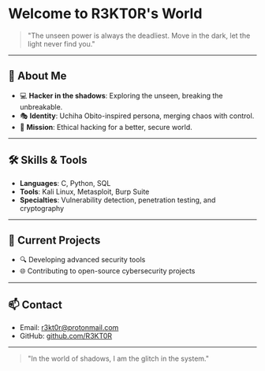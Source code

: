 # Welcome to R3KT0R's World

> "The unseen power is always the deadliest. Move in the dark, let the light never find you."

---

## 👾 About Me

- 💻 **Hacker in the shadows**: Exploring the unseen, breaking the unbreakable.
- 🎭 **Identity**: Uchiha Obito-inspired persona, merging chaos with control.
- 🔐 **Mission**: Ethical hacking for a better, secure world.

---

## 🛠️ Skills & Tools

- **Languages**: C, Python, SQL
- **Tools**: Kali Linux, Metasploit, Burp Suite
- **Specialties**: Vulnerability detection, penetration testing, and cryptography

---

## 🚀 Current Projects

- 🔍 Developing advanced security tools
- 🌐 Contributing to open-source cybersecurity projects

---

## 📫 Contact

- Email: [r3kt0r@protonmail.com](mailto:r3kt0r@protonmail.com)
- GitHub: [github.com/R3KT0R](https://github.com/R3KT0R)

---

> "In the world of shadows, I am the glitch in the system."
